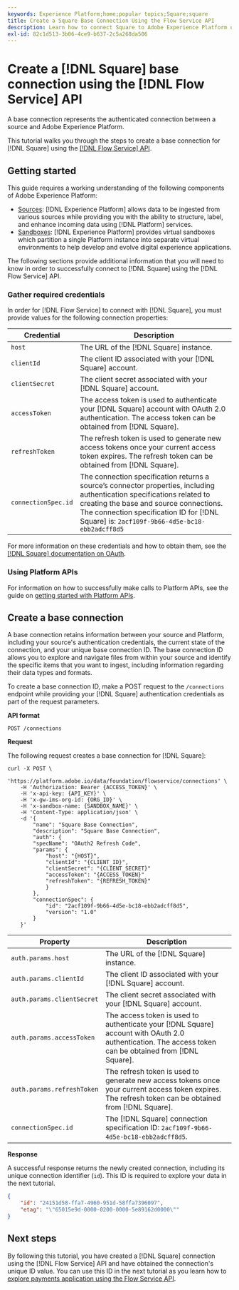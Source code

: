 ```yaml
---
keywords: Experience Platform;home;popular topics;Square;square
title: Create a Square Base Connection Using the Flow Service API
description: Learn how to connect Square to Adobe Experience Platform using the Flow Service API.
exl-id: 82c1d513-3b06-4ce9-b637-2c5a268da506
---
```

# Create a [!DNL Square] base connection using the [!DNL Flow Service] API

A base connection represents the authenticated connection between a source and Adobe Experience Platform.

This tutorial walks you through the steps to create a base connection for [!DNL Square] using the [[!DNL Flow Service] API](https://www.adobe.io/experience-platform-apis/references/flow-service/).

## Getting started

This guide requires a working understanding of the following components of Adobe Experience Platform:

* [Sources](../../../../home.md): [!DNL Experience Platform] allows data to be ingested from various sources while providing you with the ability to structure, label, and enhance incoming data using [!DNL Platform] services.
* [Sandboxes](../../../../../sandboxes/home.md): [!DNL Experience Platform] provides virtual sandboxes which partition a single Platform instance into separate virtual environments to help develop and evolve digital experience applications.

The following sections provide additional information that you will need to know in order to successfully connect to [!DNL Square] using the [!DNL Flow Service] API.

### Gather required credentials

In order for [!DNL Flow Service] to connect with [!DNL Square], you must provide values for the following connection properties:

| Credential | Description |
| --- | --- |
| `host` | The URL of the [!DNL Square] instance. |
| `clientId` | The client ID associated with your [!DNL Square] account. |
| `clientSecret` | The client secret associated with your [!DNL Square] account. |
| `accessToken` | The access token is used to authenticate your [!DNL Square] account with OAuth 2.0 authentication. The access token can be obtained from [!DNL Square]. |
| `refreshToken` | The refresh token is used to generate new access tokens once your current access token expires. The refresh token can be obtained from [!DNL Square]. |
| `connectionSpec.id` | The connection specification returns a source’s connector properties, including authentication specifications related to creating the base and source connections. The connection specification ID for [!DNL Square] is: `2acf109f-9b66-4d5e-bc18-ebb2adcff8d5` |

For more information on these credentials and how to obtain them, see the [[!DNL Square] documentation on OAuth](https://developer.squareup.com/docs/oauth-api/receive-and-manage-tokens).

### Using Platform APIs

For information on how to successfully make calls to Platform APIs, see the guide on [getting started with Platform APIs](../../../../../landing/api-guide.md).

## Create a base connection

A base connection retains information between your source and Platform, including your source's authentication credentials, the current state of the connection, and your unique base connection ID. The base connection ID allows you to explore and navigate files from within your source and identify the specific items that you want to ingest, including information regarding their data types and formats.

To create a base connection ID, make a POST request to the `/connections` endpoint while providing your [!DNL Square] authentication credentials as part of the request parameters.

**API format**

```http
POST /connections
```

**Request**

The following request creates a base connection for [!DNL Square]:

```shell
curl -X POST \
    'https://platform.adobe.io/data/foundation/flowservice/connections' \
    -H 'Authorization: Bearer {ACCESS_TOKEN}' \
    -H 'x-api-key: {API_KEY}' \
    -H 'x-gw-ims-org-id: {ORG_ID}' \
    -H 'x-sandbox-name: {SANDBOX_NAME}' \
    -H 'Content-Type: application/json' \
    -d '{
        "name": "Square Base Connection",
        "description": "Square Base Connection",
        "auth": {
        "specName": "OAuth2 Refresh Code",
        "params": {
            "host": "{HOST}",
            "clientId": "{CLIENT_ID}",
            "clientSecret": "{CLIENT_SECRET}"
            "accessToken": "{ACCESS_TOKEN}"
            "refreshToken": "{REFRESH_TOKEN}"
            }
        },
        "connectionSpec": {
            "id": "2acf109f-9b66-4d5e-bc18-ebb2adcff8d5",
            "version": "1.0"
        }
    }'
```

| Property | Description |
| --------- | ----------- |
| `auth.params.host` | The URL of the [!DNL Square] instance. |
| `auth.params.clientId` | The client ID associated with your [!DNL Square] account. |
| `auth.params.clientSecret` | The client secret associated with your [!DNL Square] account. |
| `auth.params.accessToken` | The access token is used to authenticate your [!DNL Square] account with OAuth 2.0 authentication. The access token can be obtained from [!DNL Square]. |
| `auth.params.refreshToken` |  The refresh token is used to generate new access tokens once your current access token expires. The refresh token can be obtained from [!DNL Square]. |
| `connectionSpec.id` | The [!DNL Square] connection specification ID: `2acf109f-9b66-4d5e-bc18-ebb2adcff8d5`. |

**Response**

A successful response returns the newly created connection, including its unique connection identifier (`id`). This ID is required to explore your data in the next tutorial.

```json
{
    "id": "24151d58-ffa7-4960-951d-58ffa7396097",
    "etag": "\"65015e9d-0000-0200-0000-5e89162d0000\""
}
```

## Next steps

By following this tutorial, you have created a [!DNL Square] connection using the [!DNL Flow Service] API and have obtained the connection's unique ID value. You can use this ID in the next tutorial as you learn how to [explore payments application using the Flow Service API](../../explore/payments.md).
